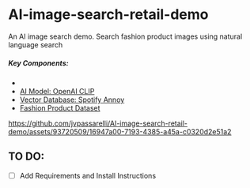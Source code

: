 # AI-image-search-retail-demo

<p> An AI image search demo. Search fashion product images using natural language search</p>

<h5> Key Components: </h5>
<ul>
  <li></li>
    <li> <a href="https://github.com/openai/CLIP"> AI Model: OpenAI CLIP </a></li>
  <li> <a href="https://github.com/spotify/annoy"> Vector Database: Spotify Annoy </a></li>
    <li> <a href="https://www.kaggle.com/datasets/paramaggarwal/fashion-product-images-small&sa=D&source=docs&ust=1694384517307927&usg=AOvVaw2jnPdEnDJXgPRKDt6dfp2u">Fashion Product Dataset</a></li>

</ul>  



https://github.com/jvpassarelli/AI-image-search-retail-demo/assets/93720509/16947a00-7193-4385-a45a-c0320d2e51a2



## TO DO:
- [ ] Add Requirements and Install Instructions

